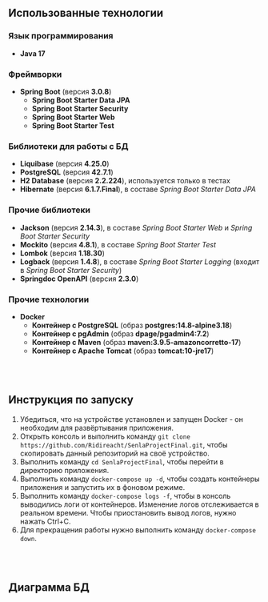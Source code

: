 ## Использованные технологии

### Язык программирования
- **Java 17**

### Фреймворки
- **Spring Boot**  (версия **3.0.8**)
  - **Spring Boot Starter Data JPA**
  - **Spring Boot Starter Security**
  - **Spring Boot Starter Web**
  - **Spring Boot Starter Test**

### Библиотеки для работы с БД
- **Liquibase** (версия **4.25.0**)
- **PostgreSQL** (версия **42.7.1**)
- **H2 Database** (версия **2.2.224**), используется только в тестах
- **Hibernate** (версия **6.1.7.Final**), в составе *Spring Boot Starter Data JPA*

### Прочие библиотеки
- **Jackson** (версия **2.14.3**), в составе *Spring Boot Starter Web* и *Spring Boot Starter Security*
- **Mockito** (версия **4.8.1**), в составе *Spring Boot Starter Test*
- **Lombok** (версия **1.18.30**)
- **Logback** (версия **1.4.8**), в составе *Spring Boot Starter Logging* (входит в *Spring Boot Starter Security*)
- **Springdoc OpenAPI** (версия **2.3.0**)

### Прочие технологии
- **Docker**
  - **Контейнер с PostgreSQL** (образ **postgres:14.8-alpine3.18**)
  - **Контейнер с pgAdmin** (образ **dpage/pgadmin4:7.2**)
  - **Контейнер с Maven** (образ **maven:3.9.5-amazoncorretto-17**)
  - **Контейнер с Apache Tomcat** (образ **tomcat:10-jre17**)

<br><br>
## Инструкция по запуску

1. Убедиться, что на устройстве установлен и запущен Docker - он необходим для развёртывания приложения.
1. Открыть консоль и выполнить команду ```git clone https://github.com/Ridireacht/SenlaProjectFinal.git```, чтобы скопировать данный репозиторий на своё устройство.
1. Выполнить команду ```cd SenlaProjectFinal```, чтобы перейти в директорию приложения.
1. Выполнить команду ```docker-compose up -d```, чтобы создать контейнеры приложения и запустить их в фоновом режиме.
1. Выполнить команду ```docker-compose logs -f```, чтобы в консоль выводились логи от контейнеров. Изменение логов отслеживается в реальном времени. Чтобы приостановить вывод логов, нужно нажать Ctrl+C.
1. Для прекращения работы нужно выполнить команду ```docker-compose down```.

<br><br>
## Диаграмма БД
